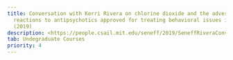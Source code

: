 ```yaml
---
title: Conversation with Kerri Rivera on chlorine dioxide and the adverse drug
  reactions to antipsychotics approved for treating behavioral issues in autism
  (2019)
description: <https://people.csail.mit.edu/seneff/2019/SeneffRiveraConversation_CD_glyphosate_2019.mp4>
tab: Undegraduate Courses
priority: 4
---
```


